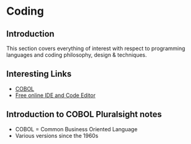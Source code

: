 # Coding 

## Introduction

This section covers everything of interest with respect to programming languages and coding philosophy, design & techniques.

## Interesting Links 

- [COBOL](cobol/README.md)  
- [Free online IDE and Code Editor](https://www.tutorialspoint.com/codingground.htm)


## Introduction to COBOL Pluralsight notes

- COBOL = Common Business Oriented Language
- Various versions since the 1960s
